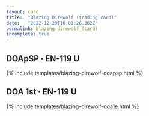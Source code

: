 ```yaml
---
layout: card
title:  "Blazing Direwolf (trading card)"
date:   "2022-12-29T16:01:28.362Z"
permalink: blazing-direwolf_(card)
incomplete: true
---
```


## DOApSP &middot; EN-119 U

{% include templates/blazing-direwolf-doapsp.html %}


## DOA 1st &middot; EN-119 U

{% include templates/blazing-direwolf-doa1e.html %}
